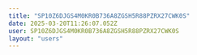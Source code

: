 ```yaml
---
title: "SP10Z6DJGS4M0KR0B736A8ZGSH5R88PZRX27CWK0S"
date: 2025-03-20T11:26:07.052Z
user: SP10Z6DJGS4M0KR0B736A8ZGSH5R88PZRX27CWK0S
layout: "users"
---
```

    